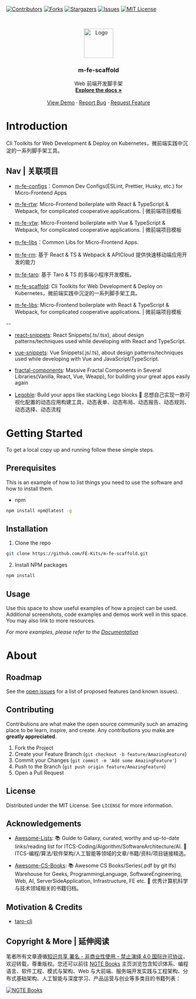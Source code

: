 [![Contributors][contributors-shield]][contributors-url]
[![Forks][forks-shield]][forks-url]
[![Stargazers][stars-shield]][stars-url]
[![Issues][issues-shield]][issues-url]
[![MIT License][license-shield]][license-url]

<!-- PROJECT LOGO -->
<br />
<p align="center">
  <a href="https://github.com/FE-Kits/m-fe-scaffold">
    <img src="https://s2.ax1x.com/2020/02/10/15SdPS.png" alt="Logo" width="80" height="80">
  </a>

  <h3 align="center">m-fe-scaffold</h3>

  <p align="center">
    Web 前端开发脚手架
    <br />
    <a href="https://github.com/FE-Kits/m-fe-scaffold"><strong>Explore the docs »</strong></a>
    <br />
    <br />
    <a href="https://github.com/FE-Kits/m-fe-scaffold">View Demo</a>
    ·
    <a href="https://github.com/FE-Kits/m-fe-scaffold/issues">Report Bug</a>
    ·
    <a href="https://github.com/FE-Kits/m-fe-scaffold/issues">Request Feature</a>
  </p>
</p>

<!-- ABOUT THE PROJECT -->

# Introduction

Cli Toolkits for Web Development & Deploy on Kubernetes，微前端实践中沉淀的一系列脚手架工具。

## Nav | 关联项目

- [m-fe-configs](https://github.com/FE-Kits/m-fe-configs)：Common Dev Configs(ESLint, Prettier, Husky, etc.) for Micro-Frontend Apps

- [m-fe-rtw](https://github.com/FE-Kits/m-fe-rtw): Micro-Frontend boilerplate with React & TypeScript & Webpack, for complicated cooperative applications. | 微前端项目模板

- [m-fe-vtw](https://github.com/FE-Kits/m-fe-vtw): Micro-Frontend boilerplate with Vue & TypeScript & Webpack, for complicated cooperative applications. | 微前端项目模板

- [m-fe-libs](https://github.com/FE-Kits/m-fe-libs)：Common Libs for Micro-Frontend Apps.

- [m-fe-rm](https://github.com/FE-Kits/m-fe-rm): 基于 React & TS & Webpack & APICloud 提供快速移动端应用开发的能力

- [m-fe-taro](https://github.com/wx-chevalier/m-fe-taro): 基于 Taro & TS 的多端小程序开发模板。

- [m-fe-scaffold](https://github.com/FE-Kits/m-fe-scaffold/): Cli Toolkits for Web Development & Deploy on Kubernetes，微前端实践中沉淀的一系列脚手架工具。

- [m-fe-libs](https://github.com/FE-Kits/m-fe-libs): Micro-Frontend boilerplate with React & TypeScript & Webpack, for complicated cooperative applications. | 微前端项目模板

--

- [react-snippets](https://github.com/FE-Kits/react-snippets): React Snippets(.ts/.tsx), about design patterns/techniques used while developing with React and TypeScript.

- [vue-snippets](https://github.com/FE-Kits/vue-snippets): Vue Snippets(.js/.ts), about design patterns/techniques used while developing with Vue and JavaScript/TypeScript.

- [fractal-components](https://github.com/FE-Kits/fractal-components): Massive Fractal Components in Several Libraries(Vanilla, React, Vue, Weapp), for building your great apps easily again

- [Legoble](https://github.com/FE-Kits/Legoble): Build your apps like stacking Lego blocks 💫 总想自己实现一款可视化配置的动态应用构建工具，动态表单、动态布局、动态报告、动态规则、动态选择、动态流程

# Getting Started

To get a local copy up and running follow these simple steps.

## Prerequisites

This is an example of how to list things you need to use the software and how to install them.

- npm

```sh
npm install npm@latest -g
```

## Installation

1. Clone the repo

```sh
git clone https://github.com/FE-Kits/m-fe-scaffold.git
```

2. Install NPM packages

```sh
npm install
```

<!-- USAGE EXAMPLES -->

## Usage

Use this space to show useful examples of how a project can be used. Additional screenshots, code examples and demos work well in this space. You may also link to more resources.

_For more examples, please refer to the [Documentation](https://example.com)_

# About

<!-- ROADMAP -->

## Roadmap

See the [open issues](https://github.com/FE-Kits/m-fe-scaffold/issues) for a list of proposed features (and known issues).

<!-- CONTRIBUTING -->

## Contributing

Contributions are what make the open source community such an amazing place to be learn, inspire, and create. Any contributions you make are **greatly appreciated**.

1. Fork the Project
2. Create your Feature Branch (`git checkout -b feature/AmazingFeature`)
3. Commit your Changes (`git commit -m 'Add some AmazingFeature'`)
4. Push to the Branch (`git push origin feature/AmazingFeature`)
5. Open a Pull Request

<!-- LICENSE -->

## License

Distributed under the MIT License. See `LICENSE` for more information.

<!-- ACKNOWLEDGEMENTS -->

## Acknowledgements

- [Awesome-Lists](https://github.com/wx-chevalier/Awesome-Lists): 📚 Guide to Galaxy, curated, worthy and up-to-date links/reading list for ITCS-Coding/Algorithm/SoftwareArchitecture/AI. 💫 ITCS-编程/算法/软件架构/人工智能等领域的文章/书籍/资料/项目链接精选。

- [Awesome-CS-Books](https://github.com/wx-chevalier/Awesome-CS-Books): :books: Awesome CS Books/Series(.pdf by git lfs) Warehouse for Geeks, ProgrammingLanguage, SoftwareEngineering, Web, AI, ServerSideApplication, Infrastructure, FE etc. :dizzy: 优秀计算机科学与技术领域相关的书籍归档。

## Motivation & Credits

- [taro-cli](https://github.com/NervJS/taro/tree/2.x/packages/taro-cli)

## Copyright & More | 延伸阅读

笔者所有文章遵循[知识共享 署名 - 非商业性使用 - 禁止演绎 4.0 国际许可协议](https://creativecommons.org/licenses/by-nc-nd/4.0/deed.zh)，欢迎转载，尊重版权。您还可以前往 [NGTE Books](https://ng-tech.icu/books/) 主页浏览包含知识体系、编程语言、软件工程、模式与架构、Web 与大前端、服务端开发实践与工程架构、分布式基础架构、人工智能与深度学习、产品运营与创业等多类目的书籍列表：

[![NGTE Books](https://s2.ax1x.com/2020/01/18/19uXtI.png)](https://ng-tech.icu/books/)

<!-- MARKDOWN LINKS & IMAGES -->
<!-- https://www.markdownguide.org/basic-syntax/#reference-style-links -->

[contributors-shield]: https://img.shields.io/github/contributors/FE-Kits/m-fe-scaffold.svg?style=flat-square
[contributors-url]: https://github.com/FE-Kits/m-fe-scaffold/graphs/contributors
[forks-shield]: https://img.shields.io/github/forks/FE-Kits/m-fe-scaffold.svg?style=flat-square
[forks-url]: https://github.com/FE-Kits/m-fe-scaffold/network/members
[stars-shield]: https://img.shields.io/github/stars/FE-Kits/m-fe-scaffold.svg?style=flat-square
[stars-url]: https://github.com/FE-Kits/m-fe-scaffold/stargazers
[issues-shield]: https://img.shields.io/github/issues/FE-Kits/m-fe-scaffold.svg?style=flat-square
[issues-url]: https://github.com/FE-Kits/m-fe-scaffold/issues
[license-shield]: https://img.shields.io/github/license/FE-Kits/m-fe-scaffold.svg?style=flat-square
[license-url]: https://github.com/FE-Kits/m-fe-scaffold/blob/master/LICENSE.txt
